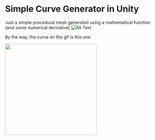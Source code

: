 # Simple Curve Generator in Unity

Just a simple procedural mesh generated using a mathematical function (and some numerical derivative)
![Alt Text](https://github.com/josemorval/SimpleCurveGenerator/blob/master/img/curve.gif)

By the way, the curve on the gif is this one

<img src="https://github.com/josemorval/SimpleCurveGenerator/blob/master/img/function.png" width="300" align="center">

